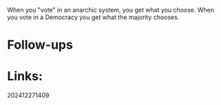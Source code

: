 When you "vote" in an anarchic system, you get what you choose. When you vote in a Democracy you get what the majority chooses.  


# Follow-ups


# Links: 



202412271409

